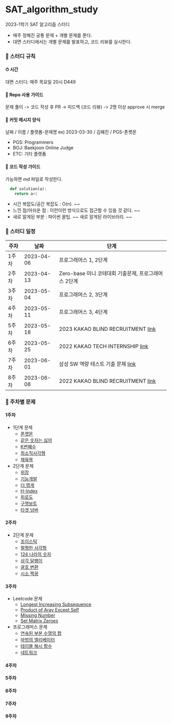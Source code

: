 # SAT_algorithm_study
2023-1학기 SAT 알고리즘 스터디

- 매주 정해진 공통 문제 + 개별 문제를 푼다.
- 대면 스터디에서는 개별 문제를 발표하고, 코드 리뷰를 실시한다.

### 📌 스터디 규칙
#### ⏱ 시간
대면 스터디: 매주 목요일 20시 D449
#### 📝 Repo 사용 가이드
문제 풀이 -> 코드 작성 후 PR -> 피드백 (코드 리뷰) -> 2명 이상 approve 시 merge <br/>
#### 🔖 커밋 메시지 양식
날짜 / 이름 / 플랫폼-문제명 ex) 2023-03-30 / 김혜진 / PGS-폰켓몬
- PGS: Programmers
- BOJ: Baekjoon Online Judge
- ETC: 기타 플랫폼
#### 📝 코드 작성 가이드
가능하면 md 파일로 작성한다.
```python
  def solution(a):
    return a+1
```
- 시간 복잡도/공간 복잡도 : O(n). ~~
- 느낀 점/아쉬운 점 : 이런이런 방식으로도 접근할 수 있을 것 같다. ~~
- 새로 알게된 부분 : 파이썬 꿀팁. ~~ 새로 알게된 라이브러리. ~~

### 📌 스터디 일정
| 주차 | 날짜 | 단계 |
|--|--|--|
|1주차|2023-04-06|프로그래머스 1, 2단계|
|2주차|2023-04-13|Zero-base 미니 코테대회 기출문제, 프로그래머스 2단계|
|3주차|2023-05-04|프로그래머스 2, 3단계|
|4주차|2023-05-11|프로그래머스 3, 4단계|
|5주차|2023-05-18|2023 KAKAO BLIND RECRUITMENT [link](https://school.programmers.co.kr/learn/challenges?order=acceptance_asc&page=1&partIds=37527)|
|6주차|2023-05-25|2022 KAKAO TECH INTERNSHIP [link](https://school.programmers.co.kr/learn/challenges?order=acceptance_asc&page=1&partIds=31236)|
|7주차|2023-06-01|삼성 SW 역량 테스트 기출 문제 [link](https://www.acmicpc.net/workbook/view/1152)|
|8주차|2023-06-08|2022 KAKAO BLIND RECRUITMENT [link](https://school.programmers.co.kr/learn/challenges?order=acceptance_asc&page=1&partIds=25448)|


### 📌 주차별 문제
#### 1주차
- 1단계 문제
  - [폰켓몬](https://school.programmers.co.kr/learn/courses/30/lessons/1845)
  - [같은 숫자는 싫어](https://school.programmers.co.kr/learn/courses/30/lessons/12906)
  - [K번째수](https://school.programmers.co.kr/learn/courses/30/lessons/42748)
  - [최소직사각형](https://school.programmers.co.kr/learn/courses/30/lessons/86491)
  - [체육복](https://school.programmers.co.kr/learn/courses/30/lessons/42862)
- 2단계 문제
  - [위장](https://school.programmers.co.kr/learn/courses/30/lessons/42578)
  - [기능개발](https://school.programmers.co.kr/learn/courses/30/lessons/42586)
  - [더 맵게](https://school.programmers.co.kr/learn/courses/30/lessons/42626)
  - [H-Index](https://school.programmers.co.kr/learn/courses/30/lessons/42747)
  - [피로도](https://school.programmers.co.kr/learn/courses/30/lessons/87946)
  - [구명보트](https://school.programmers.co.kr/learn/courses/30/lessons/42885)
  - [타겟 넘버](https://school.programmers.co.kr/learn/courses/30/lessons/43165)
#### 2주차
- 2단계 문제
  - [조이스틱](https://school.programmers.co.kr/learn/courses/30/lessons/42860)
  - [멀쩡한 사각형](https://school.programmers.co.kr/learn/courses/30/lessons/62048)
  - [124 나라의 숫자](https://school.programmers.co.kr/learn/courses/30/lessons/12899)
  - [삼각 달팽이](https://school.programmers.co.kr/learn/courses/30/lessons/68645)
  - [괄호 변환](https://school.programmers.co.kr/learn/courses/30/lessons/60058)
  - [시소 짝꿍](https://school.programmers.co.kr/learn/courses/30/lessons/152996)
#### 3주차
- Leetcode 문제
  - [Longest Increasing Subsequence](https://leetcode.com/problems/longest-increasing-subsequence/)
  - [Product of Aray Except Self](https://leetcode.com/problems/product-of-array-except-self/)
  - [Missing Number](https://leetcode.com/problems/missing-number/)
  - [Set Matrix Zeroes](https://leetcode.com/problems/set-matrix-zeroes/)
- 프로그래머스 문제
  - [연속된 부분 수열의 합](https://school.programmers.co.kr/learn/courses/30/lessons/178870) 
  - [마법의 엘리베이터](https://school.programmers.co.kr/learn/courses/30/lessons/148653)
  - [테이블 해시 함수](https://school.programmers.co.kr/learn/courses/30/lessons/147354)
  - [네트워크](https://school.programmers.co.kr/learn/courses/30/lessons/43162)
#### 4주차
#### 5주차
#### 6주차
#### 7주차
#### 9주차
